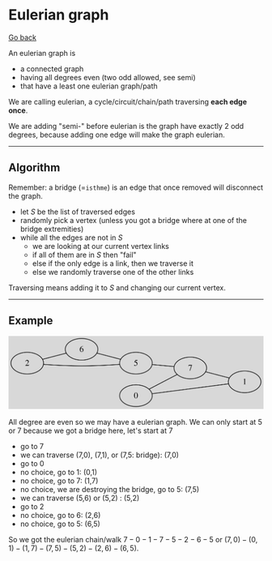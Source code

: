# Eulerian graph

[Go back](..)

An eulerian graph is

* a connected graph
* having all degrees even (two odd allowed, see semi)
* that have a least one eulerian graph/path

We are calling eulerian,
a cycle/circuit/chain/path traversing **each edge once**.

We are adding "semi-" before eulerian
is the graph have exactly 2 odd degrees, because
adding one edge will make the graph eulerian.

<hr class="sl">

## Algorithm

Remember: a bridge (=`isthme`) is an edge that once removed
will disconnect the graph.

* let $S$ be the list of traversed edges
* randomly pick a vertex (unless you got a bridge where at one
  of the bridge extremities)
* while all the edges are not in $S$
  * we are looking at our current vertex links
  * if all of them are in $S$ then "fail"
  * else if the only edge is a link, then we traverse it
  * else we randomly traverse one of the other links

Traversing means adding it to $S$ and changing our
current vertex.

<hr class="sr">

## Example

![](images/euler.svg)

All degree are even so we may have a eulerian graph. We can only start at 5 or 7
because we got a bridge here, let's start at 7

* go to 7
* we can traverse (7,0), (7,1), or (7,5: bridge): (7,0)
* go to 0
* no choice, go to 1: (0,1)
* no choice, go to 7: (1,7)
* no choice, we are destroying the bridge, go to 5: (7,5)
* we can traverse (5,6) or (5,2) : (5,2)
* go to 2
* no choice, go to 6: (2,6)
* no choice, go to 5: (6,5)

So we got the eulerian chain/walk $7-0-1-7-5-2-6-5$
or $(7,0)-(0,1)-(1,7)-(7,5)-(5,2)-(2,6)-(6,5)$.